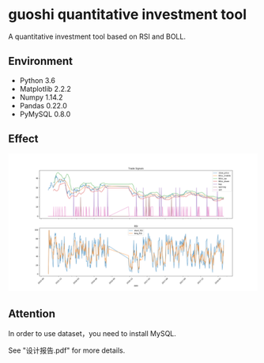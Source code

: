 # guoshi quantitative investment tool

A quantitative investment tool based on RSI and BOLL.

## Environment
* Python 3.6
* Matplotlib 2.2.2
* Numpy 1.14.2
* Pandas 0.22.0
* PyMySQL 0.8.0

## Effect
<div align=center><img src="./images/buy-sell_signal.png"/></div>

## Attention
In order to use dataset，you need to install MySQL.

See "设计报告.pdf" for more details.


